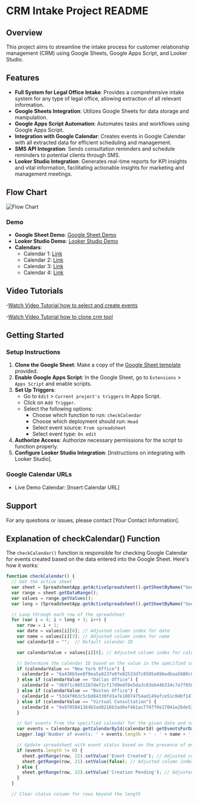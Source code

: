 # CRM Intake Project README

## Overview
This project aims to streamline the intake process for customer relationship management (CRM) using Google Sheets, Google Apps Script, and Looker Studio.

## Features
- **Full System for Legal Office Intake**: Provides a comprehensive intake system for any type of legal office, allowing extraction of all relevant information.
- **Google Sheets Integration**: Utilizes Google Sheets for data storage and manipulation.
- **Google Apps Script Automation**: Automates tasks and workflows using Google Apps Script.
- **Integration with Google Calendar**: Creates events in Google Calendar with all extracted data for efficient scheduling and management.
- **SMS API Integration**: Sends consultation reminders and schedule reminders to potential clients through SMS.
- **Looker Studio Integration**: Generates real-time reports for KPI insights and vital information, facilitating actionable insights for marketing and management meetings.

## Flow Chart
![Flow Chart](https://i.ibb.co/n661tC7/diagrama-drawio.png)

### Demo
- **Google Sheet Demo**: [Google Sheet Demo](https://docs.google.com/spreadsheets/d/1_gCUcBLbO2BsPPunIUigJN8JzGDVv4WtyhBUIf-ewWI/edit?usp=sharing)
- **Looker Studio Demo**: [Looker Studio Demo](https://lookerstudio.google.com/reporting/eb08b4f8-9060-4ddb-9519-22d4ee7e24ea)
- **Calendars**:
  - Calendar 1: [Link](https://calendar.google.com/calendar/embed?src=53d4f063c5cbd84330fd1a7e18074754ad149afce51c04bf1472aaa17102aefa%40group.calendar.google.com&ctz=America%2FNew_York)
  - Calendar 2: [Link](https://calendar.google.com/calendar/embed?src=d69f1c80512b7def2cf17d9edf8e5da3c83eb44b334c7a7f050cf38640f8f244%40group.calendar.google.com&ctz=America%2FNew_York)
  - Calendar 3: [Link](https://calendar.google.com/calendar/embed?src=6a430b5ee8f9ea5a8237e8fe82533d7c8505e896edbaa5880c86ef117830b933%40group.calendar.google.com&ctz=America%2FNew_York)
  - Calendar 4: [Link](https://calendar.google.com/calendar/embed?src=9a9705841364b5ad8216b3ad6ef461ac7747f0e27841e26de539244dfe219863%40group.calendar.google.com&ctz=America%2FNew_York)

## Video Tutorials
-[Watch Video Tutorial how to select and create events](https://youtu.be/yZUaAZnF0N4)

-[Watch Video Tutorial how to clone crm tool](https://youtu.be/jfdt8V68hUs)

## Getting Started

### Setup Instructions
1. **Clone the Google Sheet**: Make a copy of the [Google Sheet template](https://docs.google.com/spreadsheets/d/1_gCUcBLbO2BsPPunIUigJN8JzGDVv4WtyhBUIf-ewWI/edit?usp=sharing) provided.
2. **Enable Google Apps Script**: In the Google Sheet, go to `Extensions` > `Apps Script` and enable scripts.
3. **Set Up Triggers**:
    - Go to `Edit` > `Current project's triggers` in Apps Script.
    - Click on `Add Trigger`.
    - Select the following options:
        - Choose which function to run: `checkCalendar`
        - Choose which deployment should run: `Head`
        - Select event source: `From spreadsheet`
        - Select event type: `On edit`
4. **Authorize Access**: Authorize necessary permissions for the script to function properly.
5. **Configure Looker Studio Integration**: [Instructions on integrating with Looker Studio].


### Google Calendar URLs
- Live Demo Calendar: [Insert Calendar URL]

## Support
For any questions or issues, please contact [Your Contact Information].

## Explanation of checkCalendar() Function
The `checkCalendar()` function is responsible for checking Google Calendar for events created based on the data entered into the Google Sheet. Here's how it works:

```javascript
function checkCalendar() {
  // Get the active sheet
  var sheet = SpreadsheetApp.getActiveSpreadsheet().getSheetByName("Google Calendar and SMS tool");
  var range = sheet.getDataRange();
  var values = range.getValues();
  var long = (SpreadsheetApp.getActiveSpreadsheet().getSheetByName("Google Calendar and SMS tool").getRange(2,9).getValue()) + 1;

  // Loop through each row of the spreadsheet
  for (var i = 4; i < long + 3; i++) {
    var row = i + 1;
    var date = values[i][6]; // Adjusted column index for date
    var name = values[i][3]; // Adjusted column index for name
    var calendarId = "";  // Default calendar ID

    var calendarValue = values[i][8]; // Adjusted column index for calendar

    // Determine the calendar ID based on the value in the specified column
    if (calendarValue == "New York Office") {
      calendarId = "6a430b5ee8f9ea5a8237e8fe82533d7c8505e896edbaa5880c86ef117830b933@group.calendar.google.com"; 
    } else if (calendarValue == "Dallas Office") {
      calendarId = "d69f1c80512b7def2cf17d9edf8e5da3c83eb44b334c7a7f050cf38640f8f244@group.calendar.google.com";
    } else if (calendarValue == "Boston Office") {
      calendarId = "53d4f063c5cbd84330fd1a7e18074754ad149afce51c04bf1472aaa17102aefa@group.calendar.google.com";
    } else if (calendarValue == "Virtual Consultation") {
      calendarId = "9a9705841364b5ad8216b3ad6ef461ac7747f0e27841e26de539244dfe219863@group.calendar.google.com";
    } 

    // Get events from the specified calendar for the given date and name
    var events = CalendarApp.getCalendarById(calendarId).getEventsForDay(new Date(date), {search: name});
    Logger.log('Number of events: ' + events.length + ' - ' + name + ' - ' + date);

    // Update spreadsheet with event status based on the presence of events
    if (events.length != 0) {
      sheet.getRange(row, 22).setValue('Event Created'); // Adjusted column index for status
      sheet.getRange(row, 21).setValue(false); // Adjusted column index for checkbox
    } else {
      sheet.getRange(row, 22).setValue('Creation Pending'); // Adjusted column index for status
    }
  }

  // Clear status column for rows beyond the length